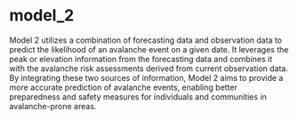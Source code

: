 # model_2


Model 2 utilizes a combination of forecasting data and observation data to predict the likelihood of an avalanche event on a given date. It leverages the peak or elevation information from the forecasting data and combines it with the avalanche risk assessments derived from current observation data. By integrating these two sources of information, Model 2 aims to provide a more accurate prediction of avalanche events, enabling better preparedness and safety measures for individuals and communities in avalanche-prone areas.